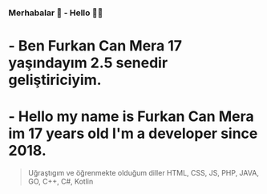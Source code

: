 ### Merhabalar 👋 - Hello 👋👐
# - Ben Furkan Can Mera 17 yaşındayım 2.5 senedir geliştiriciyim.
# - Hello my name is Furkan Can Mera im 17 years old I'm a developer since 2018.

> Uğraştıgım ve öğrenmekte olduğum diller
> HTML, CSS, JS, PHP, JAVA, GO, C++, C#, Kotlin
<!--
**caniDev18/caniDev18** is a ✨ _special_ ✨ repository because its `README.md` (this file) appears on your GitHub profile.

Here are some ideas to get you started:

- 🔭 I’m currently working on ...
- 🌱 I’m currently learning ...
- 👯 I’m looking to collaborate on ...
- 🤔 I’m looking for help with ...
- 💬 Ask me about ...
- 📫 How to reach me: ...
- 😄 Pronouns: ...
- ⚡ Fun fact: ...
-->
